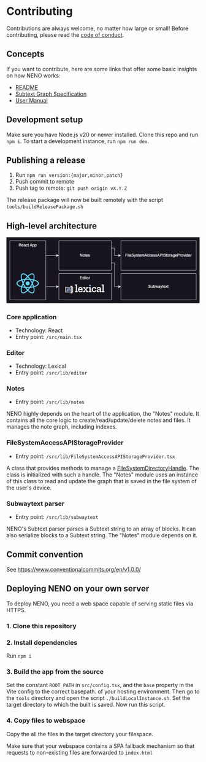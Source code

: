 # Contributing

Contributions are always welcome, no matter how large or small! Before
contributing, please read the [code of conduct](./CODE_OF_CONDUCT.md).

## Concepts

If you want to contribute, here are some links that offer some basic
insights on how NENO works:

* [README](./README.md)
* [Subtext Graph Specification](https://polyrainbow.github.io/neno/docs/subtext-graph-specification.html)
* [User Manual](https://polyrainbow.github.io/neno/docs/index.html)

## Development setup

Make sure you have Node.js v20 or newer installed. Clone this repo and run
`npm i`. To start a development instance, run `npm run dev`.

## Publishing a release

1. Run `npm run version:{major,minor,patch}`
2. Push commit to remote
3. Push tag to remote: `git push origin vX.Y.Z`

The release package will now be built remotely with the script 
`tools/buildReleasePackage.sh`

## High-level architecture

![High-level architecture](./high-level-modules.png)

### Core application
- Technology: React
- Entry point: `/src/main.tsx`

### Editor
- Technology: Lexical
- Entry point: `/src/lib/editor`

### Notes
- Entry point: `/src/lib/notes`

NENO highly depends on the heart of the application, the "Notes" module.
It contains all the core logic to create/read/update/delete notes and files.
It manages the note graph, including indexes.

### FileSystemAccessAPIStorageProvider
- Entry point: `/src/lib/FileSystemAccessAPIStorageProvider.tsx`

A class that provides methods to manage a
[FileSystemDirectoryHandle](https://developer.mozilla.org/en-US/docs/Web/API/FileSystemDirectoryHandle). The class is initialized with such a handle.
The "Notes" module uses an instance of this class to read and update the graph
that is saved in the file system of the user's device.

### Subwaytext parser
- Entry point: `/src/lib/subwaytext`

NENO's Subtext parser parses a Subtext string to an array of blocks.
It can also serialize blocks to a Subtext string. The "Notes" module depends
on it.

## Commit convention
See https://www.conventionalcommits.org/en/v1.0.0/

## Deploying NENO on your own server

To deploy NENO, you need a web space capable of serving static files via HTTPS.

### 1. Clone this repository

### 2. Install dependencies
Run `npm i`

### 3. Build the app from the source

Set the constant `ROOT_PATH` in `src/config.tsx`, and the `base` property in
the Vite config to the correct basepath.
of your hosting environment. Then go to the `tools` directory and open the script
`./buildLocalInstance.sh`. Set the target directory to which the built is saved.
Now run this script.

### 4. Copy files to webspace

Copy the all the files in the target directory your filespace.

Make sure that your webspace contains a SPA fallback mechanism so that requests
to non-existing files are forwarded to `index.html`